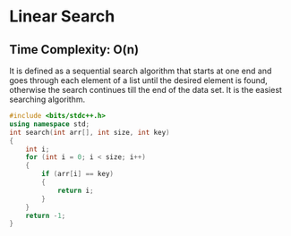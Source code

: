 # Linear Search
## Time Complexity: O(n)
It is defined as a sequential search algorithm that starts at one end and goes through each element of a list until the desired element is found, otherwise the search continues till the end of the data set. It is the easiest searching algorithm.
```cpp
#include <bits/stdc++.h>
using namespace std;
int search(int arr[], int size, int key)
{
    int i;
    for (int i = 0; i < size; i++)
    {
        if (arr[i] == key)
        {
            return i;
        }
    }
    return -1;
}
```